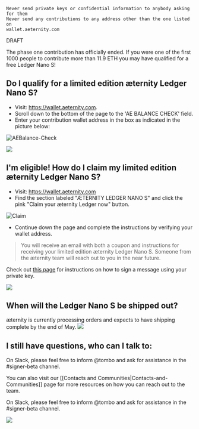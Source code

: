     Never send private keys or confidential information to anybody asking for them 
    Never send any contributions to any address other than the one listed on 
    wallet.aeternity.com

DRAFT

The phase one contribution has officially ended. If you were one of the
first 1000 people to contribute more than 11.9 ETH you may have
qualified for a free Ledger Nano S!

## Do I qualify for a limited edition æternity Ledger Nano S?

* Visit: https://wallet.aeternity.com.
* Scroll down to the bottom of the page to the 'AE BALANCE CHECK' field.
* Enter your contribution wallet address in the box as indicated in the picture below:

![AEBalance-Check](http://i.imgur.com/IjFPOFY.png)

[![](https://cdn-images-1.medium.com/max/800/1*Fh8Te8hkihkvLufP05tKPQ.png)](#)

## I'm eligible! How do I claim my limited edition æternity Ledger Nano S?

* Visit: https://wallet.aeternity.com
* Find the section labeled "ÆTERNITY LEDGER NANO S" and click the pink "Claim your æternity Ledger now" button.

![Claim](http://i.imgur.com/WhfLzF2.jpg)

* Continue down the page and complete the instructions by verifying your
  wallet address.

> You will receive an email with both a coupon and instructions for
> receiving your limited edition æternity Ledger Nano S. 
> Someone from the æternity team will reach out to you in the near future.

Check out [this page](https://github.com/aeternity/wiki/wiki/How-to-sign-a-message-with-a-private-key%3F) for instructions on how to sign a message using your private key.

[![](https://cdn-images-1.medium.com/max/800/1*Fh8Te8hkihkvLufP05tKPQ.png)](#)
## When will the Ledger Nano S be shipped out?

æternity is currently processing orders and expects to have shipping complete by the end of May.
[![](https://cdn-images-1.medium.com/max/800/1*Fh8Te8hkihkvLufP05tKPQ.png)](#)

## I still have questions, who can I talk to:

On Slack, please feel free to inform @tombo and ask for assistance in the #signer-beta channel. 

You can also visit our
[[Contacts and Communities|Contacts-and-Communities]] page for more resources on how you can reach out to the team.

On Slack, please feel free to inform @tombo and ask for assistance in the #signer-beta channel. 

[![](https://cdn-images-1.medium.com/max/800/1*Fh8Te8hkihkvLufP05tKPQ.png)](#)